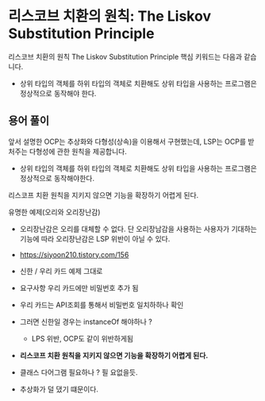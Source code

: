 # 리스코브 치환의 원칙: The Liskov Substitution Principle

리스코브 치환의 원칙 The Liskov Substitution Principle 핵심 키워드는 다음과 같습니다.

* 상위 타입의 객체를 하위 타입의 객체로 치환해도 상위 타입을 사용하는 프로그램은 정상적으로 동작해야 한다.

## 용어 풀이

> 



앞서 설명한  OCP는 추상화와 다형성(상속)을 이용해서 구현했는데, LSP는 OCP를 받처주는 다형성에 관한 원칙을 제공합니다.


* 상위 타입의 객체를 하위 타입의 객체로 치환해도 상위 타입을 사용하는 프로그램은 정상적으로 동작해야한다.


리스코프 치환 원칙을 지키지 않으면 기능을 확장하기 어렵게 된다.

유명한 예제(오리와 오리장난감)
* 오리장난감은 오리를 대체할 수 없다. 단 오리장남감을 사용하는 사용자가 기대하는 기능에 따라 오리장난감은 LSP 위반이 아닐 수 있다.
* https://siyoon210.tistory.com/156

* 신한 / 우리 카드 예제 그대로
* 요구사항 우리 카드에만 비밀번호 추가 됨
* 우리 카드는 API조회를 통해서 비밀번호 일치하하나 확인
* 그러면 신한일 경우는 instanceOf 해야하나 ?
    * LPS 위반, OCP도 같이 위반하게됨
* **리스코프 치환 원칙을 지키지 않으면 기능을 확장하기 어렵게 된다.**
* 클래스 다어그램 필요하나 ? 필 요없을듯.
* 추상화가 덜 댔기 떄문이다.


